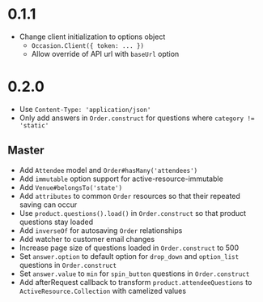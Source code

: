 # 0.1.1

* Change client initialization to options object
  * `Occasion.Client({ token: ... })`
  * Allow override of API url with `baseUrl` option
  
# 0.2.0

* Use `Content-Type: 'application/json'`
* Only add answers in `Order.construct` for questions where `category != 'static'`

## Master

* Add `Attendee` model and `Order#hasMany('attendees')`
* Add `immutable` option support for active-resource-immutable
* Add `Venue#belongsTo('state')`
* Add `attributes` to common `Order` resources so that their repeated saving can occur
* Use `product.questions().load()` in `Order.construct` so that product questions stay loaded
* Add `inverseOf` for autosaving `Order` relationships
* Add watcher to customer email changes
* Increase page size of questions loaded in `Order.construct` to 500
* Set `answer.option` to default option for `drop_down` and `option_list` questions in `Order.construct`
* Set `answer.value` to `min` for `spin_button` questions in `Order.construct`
* Add afterRequest callback to transform `product.attendeeQuestions` to `ActiveResource.Collection` with camelized values
